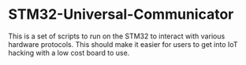 # STM32-Universal-Communicator
This is a set of scripts to run on the STM32 to interact with various hardware protocols. This should make it easier for users to get into IoT hacking with a low cost board to use.
